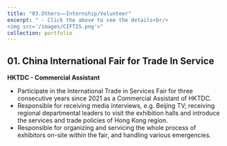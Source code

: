 ```yaml
---
title: "03.Others——Internship/Volunteer"
excerpt: " - Click the above to see the details<br/>
<img src='/images/CIFTIS.png'>"
collection: portfolio
---
```


## 01. China International Fair for Trade In Service
**HKTDC - Commercial Assistant** 
 - Participate in the International Trade in Services Fair for three consecutive years since 2021 as a Commercial Assistant of HKTDC.
 - Responsible for receiving media interviews, e.g. Beijing TV; receiving regional departmental leaders to visit the exhibition halls and introduce the services and trade policies of Hong Kong region.
 - Responsible for organizing and servicing the whole process of exhibitors on-site within the fair, and handling various emergencies.